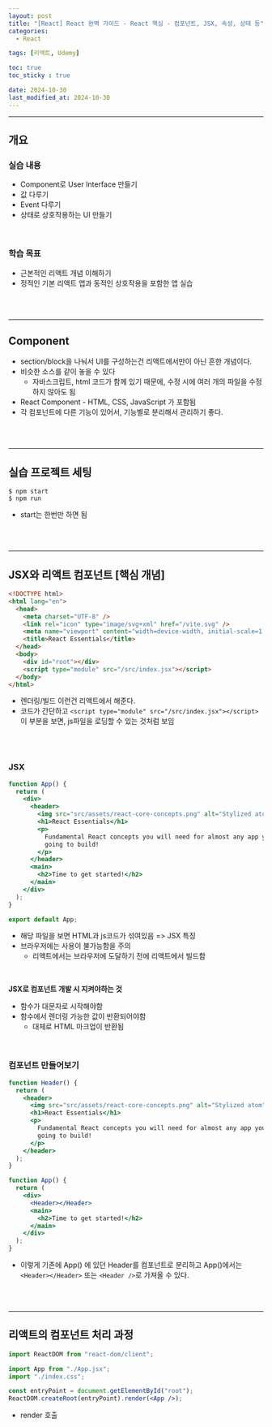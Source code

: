 ```yaml
---
layout: post
title: "[React] React 완벽 가이드 - React 핵심 - 컴포넌트, JSX, 속성, 상태 등"
categories: 
  - React

tags: [리액트, Udemy]

toc: true
toc_sticky : true

date: 2024-10-30
last_modified_at: 2024-10-30
---
```





---
## 개요
### 실습 내용
- Component로 User Interface 만들기
- 값 다루기 
- Event 다루기
- 상태로 상호작용하는 UI 만들기

<br>

### 학습 목표
- 근본적인 리액트 개념 이해하기
- 정적인 기본 리액트 앱과 동적인 상호작용을 포함한 앱 실습

<br> <br>

---
## Component 
- section/block을 나눠서 UI를 구성하는건 리액트에서만이 아닌 흔한 개념이다.
- 비슷한 소스를 같이 놓을 수 있다
  - 자바스크립트, html 코드가 함께 있기 때문에, 수정 시에 여러 개의 파일을 수정하지 않아도 됨
- React Component - HTML, CSS, JavaScript 가 포함됨
- 각 컴포넌트에 다른 기능이 있어서, 기능별로 분리해서 관리하기 좋다.

<br> <br>

---
## 실습 프로젝트 세팅
```shell
$ npm start 
$ npm run
```
- start는 한번만 하면 됨

<br> <br>

---
## JSX와 리액트 컴포넌트 [핵심 개념]

````html
<!DOCTYPE html>
<html lang="en">
  <head>
    <meta charset="UTF-8" />
    <link rel="icon" type="image/svg+xml" href="/vite.svg" />
    <meta name="viewport" content="width=device-width, initial-scale=1.0" />
    <title>React Essentials</title>
  </head>
  <body>
    <div id="root"></div>
    <script type="module" src="/src/index.jsx"></script>
  </body>
</html>
````
- 렌더링/빌드 이런건 리액트에서 해준다.
- 코드가 간단하고 ``<script type="module" src="/src/index.jsx"></script>
  `` 이 부분을 보면, js파일을 로딩할 수 있는 것처럼 보임

<br> <br>

### JSX
````jsx
function App() {
  return (
    <div>
      <header>
        <img src="src/assets/react-core-concepts.png" alt="Stylized atom" />
        <h1>React Essentials</h1>
        <p>
          Fundamental React concepts you will need for almost any app you are
          going to build!
        </p>
      </header>
      <main>
        <h2>Time to get started!</h2>
      </main>
    </div>
  );
}

export default App;
````
- 해당 파일을 보면 HTML과 js코드가 섞여있음 => JSX 특징
- 브라우저에는 사용이 불가능함을 주의
  - 리액트에서는 브라우저에 도달하기 전에 리액트에서 빌드함


<br>

**JSX로 컴포넌트 개발 시 지켜야하는 것**
- 함수가 대문자로 시작해야함
- 함수에서 렌더링 가능한 값이 반환되어야함
  - 대체로 HTML 마크업이 반환됨

<br>

### 컴포넌트 만들어보기
````jsx
function Header() {
  return (
    <header>
      <img src="src/assets/react-core-concepts.png" alt="Stylized atom" />
      <h1>React Essentials</h1>
      <p>
        Fundamental React concepts you will need for almost any app you are
        going to build!
      </p>
    </header>
  );
}

function App() {
  return (
    <div>
      <Header></Header>
      <main>
        <h2>Time to get started!</h2>
      </main>
    </div>
  );
}
````
- 이렇게 기존에 App() 에 있던 Header를 컴포넌트로 분리하고 App()에서는 ``<Header></Header>`` 또는 ``<Header />``로 가져올 수 있다.

<br> <br>


---
## 리액트의 컴포넌트 처리 과정
````jsx
import ReactDOM from "react-dom/client";

import App from "./App.jsx";
import "./index.css";

const entryPoint = document.getElementById("root");
ReactDOM.createRoot(entryPoint).render(<App />);
````
- render 호출

